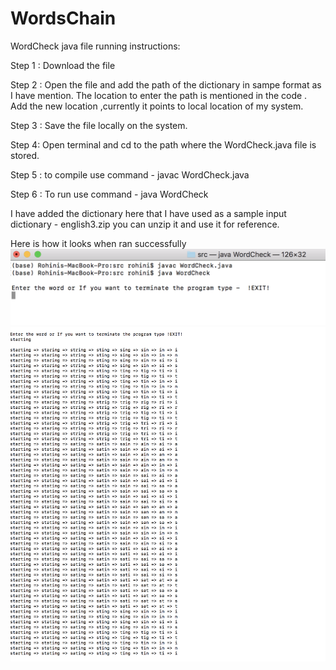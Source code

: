 # WordsChain
WordCheck java file running instructions: 

Step 1 : Download the file 

Step 2 : Open the file and add the path of the dictionary in sampe format as I have mention. The location to enter the path is mentioned in the code . Add the new location ,currently it points to local location of my system.

Step 3 : Save the file locally on the system.

Step 4: Open terminal and cd to the path where the WordCheck.java file is stored.

Step 5 : to compile use command -  javac WordCheck.java

Step 6 : To run use command - java WordCheck 

I have added the dictionary here that I have used as a sample input dictionary - english3.zip you can unzip it and use it for reference.

Here is how it looks when ran successfully 
![Code test](images/wordcheck2.png)
![Code test](images/wordcheck.png)


